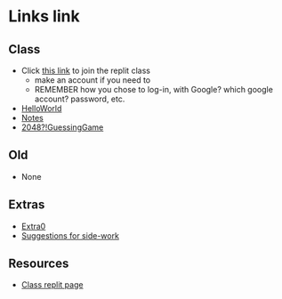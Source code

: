 # Links link
## Class
* Click [this link](https://replit.com/teams/join/yzeqltberpphbyibanpammmhdwaerslx-CS9-Summer1-2223) to join the replit class
    * make an account if you need to
    * REMEMBER how you chose to log-in, with Google? which google account? password, etc.
* [HelloWorld](https://replit.com/team/CS9-Summer1-2223/HelloWorld)
* [Notes](https://replit.com/team/CS9-Summer1-2223/Notes)
* [2048?!GuessingGame](https://replit.com/team/CS9-Summer1-2223/2048GuessingGame)


## Old
* None

## Extras
* [Extra0](https://replit.com/team/CS9-Summer1-2223/Extra0)
* [Suggestions for side-work](https://docs.google.com/document/d/1835O6AnudDq_AZSsg_wo3rz1dCVsN2jwyorlSb8PjjE/edit?usp=sharing)

## Resources
* [Class replit page](https://replit.com/team/CS9-Summer1-2223)
